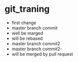 # git_traning

* first change
* master branch commit
* well be marged
* will be rebased
* master branch commit2
* master branch commit2-
* will be merged by pull request
